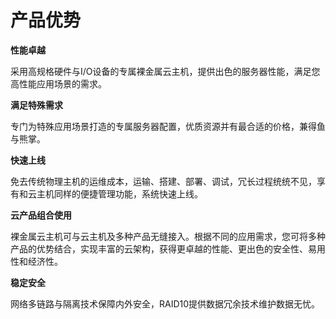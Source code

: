 

# 产品优势

**性能卓越**

采用高规格硬件与I/O设备的专属裸金属云主机，提供出色的服务器性能，满足您高性能应用场景的需求。

**满足特殊需求**

专门为特殊应用场景打造的专属服务器配置，优质资源并有最合适的价格，兼得鱼与熊掌。

**快速上线**

免去传统物理主机的运维成本，运输、搭建、部署、调试，冗长过程统统不见，享有和云主机同样的便捷管理功能，系统快速上线。

**云产品组合使用**

裸金属云主机可与云主机及多种产品无缝接入。根据不同的应用需求，您可将多种产品的优势结合，实现丰富的云架构，获得更卓越的性能、更出色的安全性、易用性和经济性。

**稳定安全**

网络多链路与隔离技术保障内外安全，RAID10提供数据冗余技术维护数据无忧。
